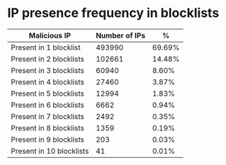 # IP presence frequency in blocklists
| Malicious IP | Number of IPs | % |
|----|----|----|
| Present in 1 blocklist | 493990 | 69.69% |
| Present in 2 blocklists | 102661 | 14.48% |
| Present in 3 blocklists | 60940 | 8.60% |
| Present in 4 blocklists | 27460 | 3.87% |
| Present in 5 blocklists | 12994 | 1.83% |
| Present in 6 blocklists | 6662 | 0.94% |
| Present in 7 blocklists | 2492 | 0.35% |
| Present in 8 blocklists | 1359 | 0.19% |
| Present in 9 blocklists | 203 | 0.03% |
| Present in 10 blocklists | 41 | 0.01% |
